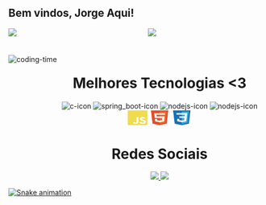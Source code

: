 ## Bem vindos, Jorge Aqui!

<div style="display: flex; justify-content: space-between; flex-wrap: wrap;">
  <div style="flex-basis: 45%;">
    <img height="180em" src="https://github-readme-stats.vercel.app/api?username=jvHenriques&show_icons=true&theme=great-gatsby&include_all_commits=true&count_private=true"/>
  </div>
  <div style="flex-basis: 45%;">
    <img height="180em" src="https://github-readme-stats.vercel.app/api/top-langs/?username=jvHenriques&layout=compact&langs_count=16&theme=great-gatsby"/>
  </div>
</div>


<br>

<div  align="center"> 
  <div style="display: inline_block"><br>
    <img align="left" height="250" alt="coding-time" src="https://raw.githubusercontent.com/LuigiGf/LuigiGf/main/code.gif">
    <h1 align="center">Melhores Tecnologias <3</h1>
    <img align="center" height="30" width="40" alt="c-icon" src="https://miro.medium.com/v2/resize:fit:1024/1*jkOCjQlkGZjbhWdvh7LfRA.png">
    <img align="center" height="30" width="40" alt="spring_boot-icon" src="https://pbs.twimg.com/profile_images/1235868806079057921/fTL08u_H_400x400.png">
    <img align="center" height="30" width="40" alt="nodejs-icon" src="https://w7.pngwing.com/pngs/717/111/png-transparent-mysql-round-logo-tech-companies-thumbnail.png">
    <img align="center" height="30" width="40" alt="nodejs-icon"src="https://res.cloudinary.com/postman/image/upload/t_team_logo/v1629869194/team/2893aede23f01bfcbd2319326bc96a6ed0524eba759745ed6d73405a3a8b67a8">
    <img align="center" height="30" width="40" alt="js-icon"  src="https://raw.githubusercontent.com/devicons/devicon/master/icons/javascript/javascript-plain.svg">
    <img align="center" height="30" width="40" alt="html-icon" src="https://raw.githubusercontent.com/devicons/devicon/master/icons/html5/html5-original.svg">
    <img align="center" height="30" width="40" alt="css-icon" src="https://raw.githubusercontent.com/devicons/devicon/master/icons/css3/css3-original.svg">
   </div>
    
  
  <h1 align="center">Redes Sociais</h1>
    <a href = "mailto: jorgeviniciush@gmail.com">
      <img width="30" src="https://cdn4.iconfinder.com/data/icons/social-media-logos-6/512/112-gmail_email_mail-512.png">
    </a>
    <a href = "https://www.linkedin.com/in/jorge-vin%C3%ADcius-henriques-6557a9303/">
      <img width="25" src="https://img.freepik.com/vetores-premium/logotipo-linkedin_578229-227.jpg">
    
</div>
  
![Snake animation](https://github.com/LuigiGF/LuigiGF/blob/output/github-contribution-grid-snake.svg)





  
